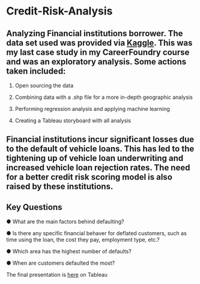 # Credit-Risk-Analysis

## Analyzing Financial institutions borrower. The data set used was provided via [Kaggle](https://www.kaggle.com/mamtadhaker/lt-vehicle-loan-default-prediction?select=data_dictionary.csv). This was my last case study in my CareerFoundry course and was an exploratory analysis. Some actions taken included:

1. Open sourcing the data

2. Combining data with a .shp file for a more in-depth geographic analysis

3. Performing regression analysis and applying machine learning

4. Creating a Tableau storyboard with all analysis



## Financial institutions incur significant losses due to the default of vehicle loans. This has led to the tightening up of vehicle loan underwriting and increased vehicle loan rejection rates. The need for a better credit risk scoring model is also raised by these institutions. 

## Key Questions

● What are the main factors behind defaulting?

● Is there any specific financial behaver for deflated customers, such as time using the loan, the cost they pay, employment type, etc.?

● Which area has the highest number of defaults?

● When are customers defaulted the most?

The final presentation is  [here](https://public.tableau.com/app/profile/kentaro.fujita/viz/FinalTask_16297630313420/Story1) on Tableau
